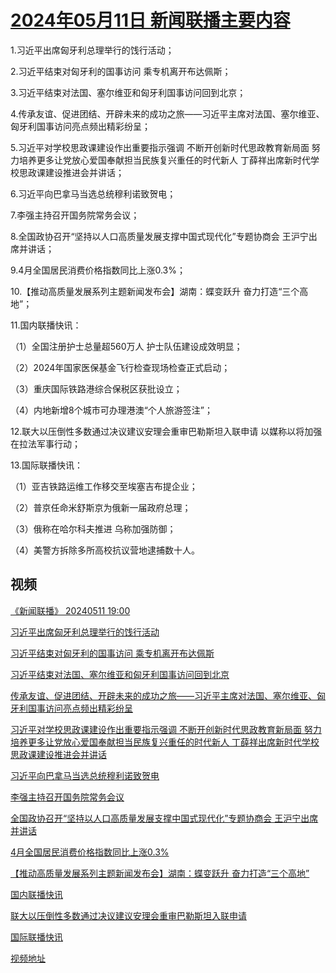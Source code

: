# [2024年05月11日 新闻联播主要内容](https://tv.cctv.com/lm/xwlb/day/20240511.shtml)

1.习近平出席匈牙利总理举行的饯行活动；

2.习近平结束对匈牙利的国事访问 乘专机离开布达佩斯；

3.习近平结束对法国、塞尔维亚和匈牙利国事访问回到北京；

4.传承友谊、促进团结、开辟未来的成功之旅——习近平主席对法国、塞尔维亚、匈牙利国事访问亮点频出精彩纷呈；

5.习近平对学校思政课建设作出重要指示强调 不断开创新时代思政教育新局面 努力培养更多让党放心爱国奉献担当民族复兴重任的时代新人 丁薛祥出席新时代学校思政课建设推进会并讲话；

6.习近平向巴拿马当选总统穆利诺致贺电；

7.李强主持召开国务院常务会议；

8.全国政协召开“坚持以人口高质量发展支撑中国式现代化”专题协商会 王沪宁出席并讲话；

9.4月全国居民消费价格指数同比上涨0.3%；

10.【推动高质量发展系列主题新闻发布会】湖南：蝶变跃升 奋力打造“三个高地”；

11.国内联播快讯：

（1）全国注册护士总量超560万人 护士队伍建设成效明显；

（2）2024年国家医保基金飞行检查现场检查正式启动；

（3）重庆国际铁路港综合保税区获批设立；

（4）内地新增8个城市可办理港澳“个人旅游签注”；

12.联大以压倒性多数通过决议建议安理会重审巴勒斯坦入联申请 以媒称以将加强在拉法军事行动；

13.国际联播快讯：

（1）亚吉铁路运维工作移交至埃塞吉布提企业；

（2）普京任命米舒斯京为俄新一届政府总理；

（3）俄称在哈尔科夫推进 乌称加强防御；

（4）美警方拆除多所高校抗议营地逮捕数十人。

## 视频

[《新闻联播》 20240511 19:00](https://tv.cctv.com/2024/05/11/VIDECPff3fyji7twW5nUCDhl240511.shtml)

[习近平出席匈牙利总理举行的饯行活动](https://tv.cctv.com/2024/05/11/VIDE3KiXNURjh9Yayiho8TlH240511.shtml)

[习近平结束对匈牙利的国事访问 乘专机离开布达佩斯](https://tv.cctv.com/2024/05/11/VIDEXmXyL8StsNj8KYLg07Wn240511.shtml)

[习近平结束对法国、塞尔维亚和匈牙利国事访问回到北京](https://tv.cctv.com/2024/05/11/VIDEf4LsAuzAayRHOmgnlYDn240511.shtml)

[传承友谊、促进团结、开辟未来的成功之旅——习近平主席对法国、塞尔维亚、匈牙利国事访问亮点频出精彩纷呈](https://tv.cctv.com/2024/05/11/VIDEDL9kkzM5AhJu5ekTOghW240511.shtml)

[习近平对学校思政课建设作出重要指示强调 不断开创新时代思政教育新局面 努力培养更多让党放心爱国奉献担当民族复兴重任的时代新人 丁薛祥出席新时代学校思政课建设推进会并讲话](https://tv.cctv.com/2024/05/11/VIDE5RiMSEMWYajRiWdG2J3n240511.shtml)

[习近平向巴拿马当选总统穆利诺致贺电](https://tv.cctv.com/2024/05/11/VIDEMcfOw1H7YEXwemzpndYq240511.shtml)

[李强主持召开国务院常务会议](https://tv.cctv.com/2024/05/11/VIDEzIq599bjUWySWaCGKqoX240511.shtml)

[全国政协召开“坚持以人口高质量发展支撑中国式现代化”专题协商会 王沪宁出席并讲话](https://tv.cctv.com/2024/05/11/VIDEDCf7kuBAz5Q8ZngIFACG240511.shtml)

[4月全国居民消费价格指数同比上涨0.3%](https://tv.cctv.com/2024/05/11/VIDEHTwITCNs6fek9i8siQNE240511.shtml)

[【推动高质量发展系列主题新闻发布会】湖南：蝶变跃升 奋力打造“三个高地”](https://tv.cctv.com/2024/05/11/VIDE094XfpgDbnO0BXrQP6p4240511.shtml)

[国内联播快讯](https://tv.cctv.com/2024/05/11/VIDEhprE4P2ri1ap5qoXBkbd240511.shtml)

[联大以压倒性多数通过决议建议安理会重审巴勒斯坦入联申请](https://tv.cctv.com/2024/05/11/VIDE0Hhm2wJE8vZFJoM9iUH6240511.shtml)

[国际联播快讯](https://tv.cctv.com/2024/05/11/VIDEoiOcnjHRdjts2KDErbs2240511.shtml)

[视频地址](https://tv.cctv.com/lm/xwlb/day/20240511.shtml) 

